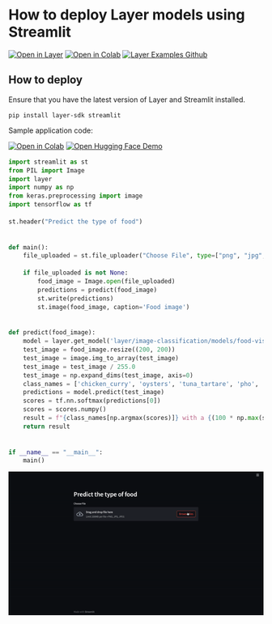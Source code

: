 # How to deploy Layer models using Streamlit 
[![Open in Layer](https://development.layer.co/assets/badge.svg)](https://app.layer.ai/layer/image-classification) [![Open in Colab](https://colab.research.google.com/assets/colab-badge.svg)](https://colab.research.google.com/github/layerai/examples/blob/main/food-vision/food-vision.ipynb) [![Layer Examples Github](https://badgen.net/badge/icon/github?icon=github&label)](https://github.com/layerai/examples/tree/main/food-vision)

## How to deploy
Ensure that you have the latest version of Layer and Streamlit installed.
```
pip install layer-sdk streamlit
```

Sample application code: 

[![Open in Colab](https://colab.research.google.com/assets/colab-badge.svg)](https://colab.research.google.com/drive/1KTZ3h_4OefZrQggURfr_eJClZlXp4V6g?usp=sharing) [![Open Hugging Face Demo](https://img.shields.io/badge/%F0%9F%A4%97%20Hugging%20Face-Demo-blueviolet)](https://huggingface.co/spaces/mwitiderrick/food-vision) 
```python
import streamlit as st
from PIL import Image
import layer
import numpy as np
from keras.preprocessing import image
import tensorflow as tf

st.header("Predict the type of food")


def main():
    file_uploaded = st.file_uploader("Choose File", type=["png", "jpg", "jpeg"])

    if file_uploaded is not None:
        food_image = Image.open(file_uploaded)
        predictions = predict(food_image)
        st.write(predictions)
        st.image(food_image, caption='Food image')


def predict(food_image):
    model = layer.get_model('layer/image-classification/models/food-vision').get_train()
    test_image = food_image.resize((200, 200))
    test_image = image.img_to_array(test_image)
    test_image = test_image / 255.0
    test_image = np.expand_dims(test_image, axis=0)
    class_names = ['chicken_curry', 'oysters', 'tuna_tartare', 'pho', 'fried_rice', 'hot_and_sour_soup','seaweed_salad', 'baklava', 'eggs_benedict', 'panna_cotta', 'onion_rings', 'lasagna', 'foie_gras', 'churros', 'donuts', 'spring_rolls', 'gyoza', 'ice_cream', 'dumplings', 'ceviche''ramen', 'nachos','greek_salad', 'scallops', 'chocolate_mousse', 'grilled_cheese_sandwich', 'cheesecake', 'steak','hummus', 'bread_pudding', 'frozen_yogurt', 'falafel', 'paella', 'pulled_pork_sandwich', 'bibimbap','risotto', 'macarons', 'garlic_bread', 'beef_carpaccio', 'red_velvet_cake', 'ravioli', 'waffles','grilled_salmon', 'tacos', 'lobster_bisque', 'sushi', 'clam_chowder', 'sashimi', 'french_onion_soup','french_fries', 'tiramisu', 'takoyaki', 'chicken_quesadilla', 'chicken_wings', 'pizza', 'pork_chop','crab_cakes', 'cannoli', 'beignets', 'miso_soup', 'mussels', 'strawberry_shortcake', 'caprese_salad','gnocchi', 'deviled_eggs', 'macaroni_and_cheese', 'fish_and_chips', 'beef_tartare', 'guacamole','hamburger', 'club_sandwich', 'edamame', 'cheese_plate', 'peking_duck', 'fried_calamari','prime_rib', 'caesar_salad', 'beet_salad', 'lobster_roll_sandwich', 'pancakes', 'samosa','french_toast', 'omelette', 'croque_madame', 'creme_brulee', 'filet_mignon', 'poutine', 'apple_pie','spaghetti_bolognese', 'bruschetta', 'cup_cakes', 'pad_thai', 'huevos_rancheros', 'baby_back_ribs','chocolate_cake', 'carrot_cake', 'hot_dog', 'spaghetti_carbonara', 'breakfast_burrito','shrimp_and_grits', 'escargots']
    predictions = model.predict(test_image)
    scores = tf.nn.softmax(predictions[0])
    scores = scores.numpy()
    result = f"{class_names[np.argmax(scores)]} with a {(100 * np.max(scores)).round(2)} percent confidence."
    return result


if __name__ == "__main__":
    main()

```
![Streamlit app](images/video.gif)
